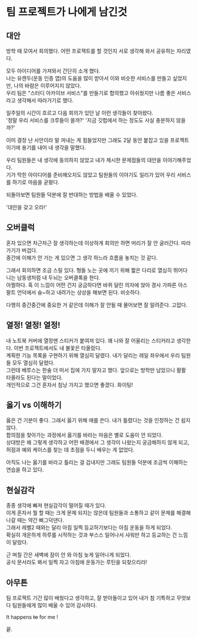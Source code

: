 # 팀 프로젝트가 나에게 남긴것

## 대안

방학 때 모여서 회의했다. 어떤 프로젝트를 할 것인지 서로 생각해 와서 공유하는 자리였다.

모두 아이디어를 가져와서 간단히 소개 했다.  
나는 유캔두(운동 인증 앱)의 도움을 많이 받아서 이와 비슷한 서비스를 만들고 싶었지만, 나의 바람은 이루어지지 않았다.  
우리 팀은 "스터디 아카이브 서비스"를 만들기로 합의했고 아쉬웠지만 나름 좋은 서비스라고 생각해서 따라가기로 했다.

일주일의 시간이 흐르고 다음 회의가 있던 날 이런 생각들이 찾아왔다.  
'정말 우리 서비스를 크루들이 쓸까?' '지금 깃헙에서 하는 정도도 사실 충분하지 않을까?'

이미 결정 난 사안이라 말 꺼내는 게 힘들었지만 그래도 2달 동안 붙잡고 있을 프로젝트이기에 용기를 내어 내 생각을 말했다.

우리 팀원들은 내 생각에 동의하지 않았고 내가 제시한 문제점들의 대안을 이야기해주었다.  
기가 막힌 아이디어를 준비해오지도 않았고 팀원들의 이야기도 일리가 있어 우리 서비스를 하기로 마음을 굳혔다.

되돌아보면 팀원들 덕분에 잘 반대하는 방법을 배울 수 있었다.

'대안을 갖고 오라!'

## 오버클럭

혼자 있으면 차근차근 잘 생각하는데 이상하게 회의만 하면 머리가 잘 안 굴러간다. 따라가기가 버겁다.  
중간에 이해가 안 가는 게 있으면 그 생각 하느라 흐름을 놓치는 것 같다.

그래서 회의하면 조금 스릴 있다. 형들 노는 곳에 끼기 위해 짧은 다리로 열심히 뛰어다니는 남동생처럼 내 두뇌는 오버클록을 한다.  
아찔하다. 혹 이 느낌이 어떤 건지 궁금하다면 바퀴 달린 의자에 앉아 경사 가파른 아스팔트 언덕에서 슝~하고 내려가는 상상을 해보면 된다. 비슷하다.

다행히 중간중간에 중요한 거 같은데 이해가 잘 안될 때 물어보면 잘 알려준다. 고맙다.

## 열정! 열정! 열정!

내 노트북 커버에 열정맨 스티커가 붙여져 있다. 꽤 나와 잘 어울리는 스티커라고 생각한다. 이번 프로젝트에서도 내 불꽃은 타올랐다.  
계획한 기능 목록을 구현하기 위해 열심히 달렸다. 내가 달리는 레일 좌우에서 우리 팀원들 모두 열심히 달렸다.  
그런데 베루스는 한술 더 떠서 집에 가지 말자고 했다. 앞으로는 방학만 남았으니 활활 타올라도 된다는 말이었다.  
개인적으로 그건 혼자서 침낭 가지고 했으면 좋겠다. 화이팅!

## 옳기 vs 이해하기

옳은 건 기분이 좋다. 그래서 옳기 위해 애를 쓴다. 내가 틀렸다는 것을 인정하는 건 쉽지 않다.  
합의점을 찾아가는 과정에서 옳기를 바라는 마음은 별로 도움이 안 되었다.  
상대방은 왜 그렇게 생각하고 어떤 배경에서 그 생각이 나왔는지 궁금해하지 않게 되고,  
허점과 예외 케이스를 찾는 데 초점을 두니 배우는 게 없었다.

아직도 나는 옳기를 바라고 틀리는 걸 겁내지만 그래도 팀원들 덕분에 조금씩 이해하는 연습을 하고 있다.

## 현실감각

종종 생각에 빠져 현실감각이 떨어질 때가 있다.  
이게 혼자서 뭘 할 때는 크게 문제 되지는 않은데 팀원들과 소통하고 같이 문제를 해결해 나갈 때는 약간 삐그덕댄다.  
그래서 레벨2 때와는 달리 아침 일찍 등교하기보다는 아침 운동을 하게 되었다.  
확실히 개운하게 하루를 시작하는 것과 부스스 일어나서 샤워만 하고 등교하는 건 느낌이 달랐다.

근 며칠 간은 새벽에 잠이 안 와 아침 늦게 일어나게 되었다.  
공식 문서라도 봐서 일찍 자고 아침에 운동가는 루틴을 되찾으리라!

## 아무튼

팀 프로젝트 기간 많이 배웠다고 생각하고, 잘 받아들이고 있어 내가 참 기특하고 무엇보다 팀원들에게 많이 배울 수 있어 감사하다.

It happens <s>to</s> for me !

끝.
